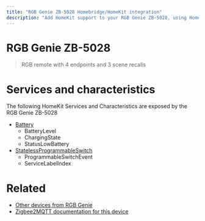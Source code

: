 ```yaml
---
title: "RGB Genie ZB-5028 Homebridge/HomeKit integration"
description: "Add HomeKit support to your RGB Genie ZB-5028, using Homebridge, Zigbee2MQTT and homebridge-z2m."
---
```

<!---
This file has been GENERATED using src/docgen/docgen.ts
DO NOT EDIT THIS FILE MANUALLY!
-->
# RGB Genie ZB-5028
> RGB remote with 4 endpoints and 3 scene recalls


# Services and characteristics
The following HomeKit Services and Characteristics are exposed by
the RGB Genie ZB-5028

* [Battery](../../battery.md)
  * BatteryLevel
  * ChargingState
  * StatusLowBattery
* [StatelessProgrammableSwitch](../../action.md)
  * ProgrammableSwitchEvent
  * ServiceLabelIndex


# Related
* [Other devices from RGB Genie](../index.md#rgb_genie)
* [Zigbee2MQTT documentation for this device](https://www.zigbee2mqtt.io/devices/ZB-5028.html)